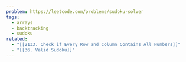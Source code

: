 ```yaml
---
problem: https://leetcode.com/problems/sudoku-solver
tags:
  - arrays
  - backtracking
  - sudoku
related:
  - "[[2133. Check if Every Row and Column Contains All Numbers]]"
  - "[[36. Valid Sudoku]]"
---
```

